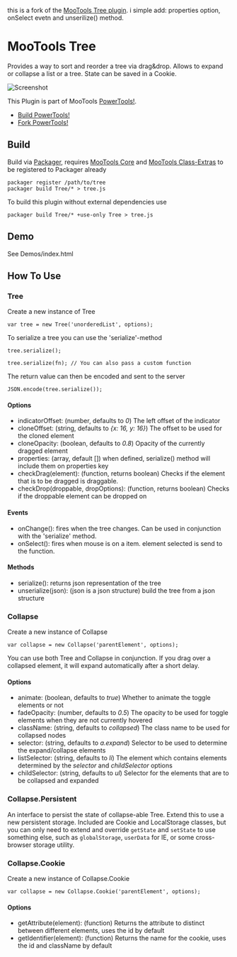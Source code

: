 this is a fork of the [MooTools Tree plugin](https://github.com/cpojer/mootools-tree).  i simple add: properties option, onSelect evetn and unserilize() method.

MooTools Tree
=============

Provides a way to sort and reorder a tree via drag&drop. Allows to expand or collapse a list or a tree. State can be saved in a Cookie.

![Screenshot](http://cpojer.net/Logo/tree.png)

This Plugin is part of MooTools [PowerTools!](http://cpojer.net/PowerTools).

* [Build PowerTools!](http://cpojer.net/PowerTools)
* [Fork PowerTools!](https://github.com/cpojer/PowerTools)

Build
-----

Build via [Packager](http://github.com/kamicane/packager), requires [MooTools Core](http://github.com/mootools/mootools-core) and [MooTools Class-Extras](http://github.com/cpojer/mootools-class-extras) to be registered to Packager already


	packager register /path/to/tree
	packager build Tree/* > tree.js

To build this plugin without external dependencies use

	packager build Tree/* +use-only Tree > tree.js

Demo
----

See Demos/index.html

How To Use
----------

### Tree

Create a new instance of Tree

	var tree = new Tree('unorderedList', options);

To serialize a tree you can use the 'serialize'-method

	tree.serialize();

	tree.serialize(fn); // You can also pass a custom function

The return value can then be encoded and sent to the server

	JSON.encode(tree.serialize());

#### Options

* indicatorOffset: (number, defaults to *0*) The left offset of the indicator
* cloneOffset: (string, defaults to *{x: 16, y: 16}*) The offset to be used for the cloned element
* cloneOpacity: (boolean, defaults to *0.8*) Opacity of the currently dragged element
* properties: (array, default []) when defined, serialize() method will include them on properties key
* checkDrag(element): (function, returns boolean) Checks if the element that is to be dragged is draggable.
* checkDrop(droppable, dropOptions): (function, returns boolean) Checks if the droppable element can be dropped on

#### Events
* onChange(): fires when the tree changes. Can be used in conjunction with the 'serialize' method.
* onSelect(): fires when mouse is on a item.  element selected is send to the function.

#### Methods
* serialize(): returns json representation of the tree
* unserialize(json): (json is a json structure) build the tree from a json structure

### Collapse

Create a new instance of Collapse

	var collapse = new Collapse('parentElement', options);

You can use both Tree and Collapse in conjunction. If you drag over a collapsed element, it will expand automatically after a short delay.

#### Options
* animate: (boolean, defaults to *true*) Whether to animate the toggle elements or not
* fadeOpacity: (number, defaults to *0.5*) The opacity to be used for toggle elements when they are not currently hovered
* className: (string, defaults to *collapsed*) The class name to be used for collapsed nodes
* selector: (string, defaults to *a.expand*) Selector to be used to determine the expand/collapse elements
* listSelector: (string, defaults to *li*) The element which contains elements determined by the *selector* and *childSelector* options
* childSelector: (string, defaults to *ul*) Selector for the elements that are to be collapsed and expanded

### Collapse.Persistent

An interface to persist the state of collapse-able Tree. Extend this to use a new persistent storage. Included are Cookie and LocalStorage classes, but you can only need to extend and override `getState` and `setState` to use something else, such as `globalStorage`, `userData` for IE, or some cross-browser storage utility.

### Collapse.Cookie

Create a new instance of Collapse.Cookie

	var collapse = new Collapse.Cookie('parentElement', options);

#### Options
* getAttribute(element): (function) Returns the attribute to distinct between different elements, uses the id by default
* getIdentifier(element): (function) Returns the name for the cookie, uses the id and className by default
